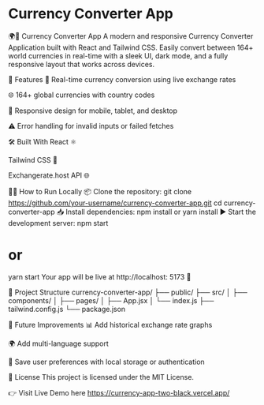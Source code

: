 # Currency Converter App
🌍💱 Currency Converter App
A modern and responsive Currency Converter Application built with React and Tailwind CSS. Easily convert between 164+ world currencies in real-time with a sleek UI, dark mode, and a fully responsive layout that works across devices.

🚀 Features
🔄 Real-time currency conversion using live exchange rates

🌐 164+ global currencies with country codes

📱 Responsive design for mobile, tablet, and desktop

⚠️ Error handling for invalid inputs or failed fetches

🛠️ Built With
React ⚛️

Tailwind CSS 💨

Exchangerate.host API 🌐

🧑‍💻 How to Run Locally
📦 Clone the repository:
git clone https://github.com/your-username/currency-converter-app.git
cd currency-converter-app
📥 Install dependencies:
npm install
 or
yarn install
▶️ Start the development server:
npm start
# or
yarn start
Your app will be live at http://localhost: 5173 🚀

📁 Project Structure
currency-converter-app/
├── public/
├── src/
│   ├── components/
│   ├── pages/
│   ├── App.jsx
│   └── index.js
├── tailwind.config.js
└── package.json

📌 Future Improvements
📊 Add historical exchange rate graphs

🌍 Add multi-language support

🔐 Save user preferences with local storage or authentication

📃 License
This project is licensed under the MIT License.

👉 Visit Live Demo here https://currency-app-two-black.vercel.app/

